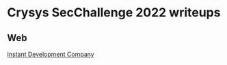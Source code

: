 # Crysys SecChallenge 2022 writeups


## Web

[Instant Development Company](InstantDevelopmentCompany)
